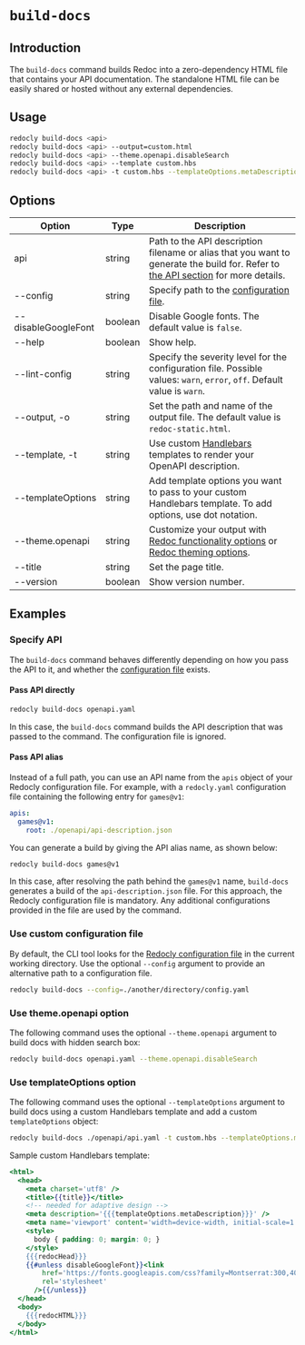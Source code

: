# `build-docs`

## Introduction

The `build-docs` command builds Redoc into a zero-dependency HTML file that contains your API documentation.
The standalone HTML file can be easily shared or hosted without any external dependencies.

## Usage

```bash
redocly build-docs <api>
redocly build-docs <api> --output=custom.html
redocly build-docs <api> --theme.openapi.disableSearch
redocly build-docs <api> --template custom.hbs
redocly build-docs <api> -t custom.hbs --templateOptions.metaDescription "Page meta description"
```

## Options

| Option              | Type    | Description                                                                                                                                                                                                                        |
| ------------------- | ------- | ---------------------------------------------------------------------------------------------------------------------------------------------------------------------------------------------------------------------------------- |
| api                 | string  | Path to the API description filename or alias that you want to generate the build for. Refer to [the API section](#specify-api) for more details.                                                                                  |
| --config            | string  | Specify path to the [configuration file](#use-custom-configuration-file).                                                                                                                                                          |
| --disableGoogleFont | boolean | Disable Google fonts. The default value is `false`.                                                                                                                                                                                |
| --help              | boolean | Show help.                                                                                                                                                                                                                         |
| --lint-config       | string  | Specify the severity level for the configuration file. Possible values: `warn`, `error`, `off`. Default value is `warn`.                                                                                                           |
| --output, -o        | string  | Set the path and name of the output file. The default value is `redoc-static.html`.                                                                                                                                                |
| --template, -t      | string  | Use custom [Handlebars](https://handlebarsjs.com/) templates to render your OpenAPI description.                                                                                                                                   |
| --templateOptions   | string  | Add template options you want to pass to your custom Handlebars template. To add options, use dot notation.                                                                                                                        |
| --theme.openapi     | string  | Customize your output with [Redoc functionality options](https://redocly.com/docs/api-reference-docs/configuration/functionality/) or [Redoc theming options](https://redocly.com/docs/api-reference-docs/configuration/theming/). |
| --title             | string  | Set the page title.                                                                                                                                                                                                                |
| --version           | boolean | Show version number.                                                                                                                                                                                                               |

## Examples

### Specify API

The `build-docs` command behaves differently depending on how you pass the API to it, and whether the [configuration file](#use-custom-configuration-file) exists.

#### Pass API directly

```bash
redocly build-docs openapi.yaml
```

In this case, the `build-docs` command builds the API description that was passed to the command.
The configuration file is ignored.

#### Pass API alias

Instead of a full path, you can use an API name from the `apis` object of your Redocly configuration file.
For example, with a `redocly.yaml` configuration file containing the following entry for `games@v1`:

```yaml Configuration file
apis:
  games@v1:
    root: ./openapi/api-description.json
```

You can generate a build by giving the API alias name, as shown below:

```bash Command
redocly build-docs games@v1
```

In this case, after resolving the path behind the `games@v1` name, `build-docs` generates a build of the `api-description.json` file. For this approach, the Redocly configuration file is mandatory.
Any additional configurations provided in the file are used by the command.

### Use custom configuration file

By default, the CLI tool looks for the [Redocly configuration file](../configuration/index.md) in the current working directory. Use the optional `--config` argument to provide an alternative path to a configuration file.

```bash
redocly build-docs --config=./another/directory/config.yaml
```

### Use theme.openapi option

The following command uses the optional `--theme.openapi` argument to build docs with hidden search box:

```bash
redocly build-docs openapi.yaml --theme.openapi.disableSearch
```

### Use templateOptions option

The following command uses the optional `--templateOptions` argument to build docs using a custom Handlebars template and add a custom `templateOptions` object:

```bash
redocly build-docs ./openapi/api.yaml -t custom.hbs --templateOptions.metaDescription "Page meta description"
```

Sample custom Handlebars template:

```handlebars
<html>
  <head>
    <meta charset='utf8' />
    <title>{{title}}</title>
    <!-- needed for adaptive design -->
    <meta description='{{{templateOptions.metaDescription}}}' />
    <meta name='viewport' content='width=device-width, initial-scale=1' />
    <style>
      body { padding: 0; margin: 0; }
    </style>
    {{{redocHead}}}
    {{#unless disableGoogleFont}}<link
        href='https://fonts.googleapis.com/css?family=Montserrat:300,400,700|Roboto:300,400,700'
        rel='stylesheet'
      />{{/unless}}
  </head>
  <body>
    {{{redocHTML}}}
  </body>
</html>
```
